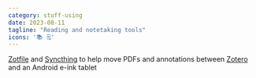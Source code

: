 ```yaml
---
category: stuff-using
date: 2023-08-11
tagline: "Reading and notetaking tools"
icons: '📚️ 🗒️'
---
```


[Zotfile](http://zotfile.com/) and [Syncthing](https://syncthing.net/) to help move PDFs and annotations between [Zotero](https://www.zotero.org/) and an Android e-ink tablet
